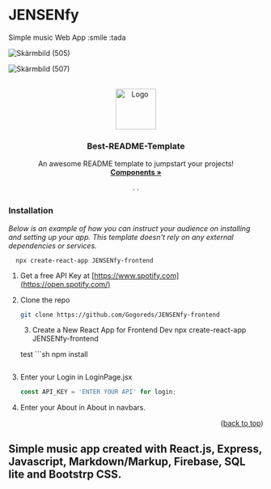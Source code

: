 
# JENSENfy
 Simple music Web App :smile   :tada

  ![Skärmbild (505)](https://user-images.githubusercontent.com/56717993/188828483-e7d178e9-1980-4393-960e-7ba58878c7ec.png)

 
![Skärmbild (507)](https://user-images.githubusercontent.com/56717993/188828437-dc0a6d92-dcce-4602-9034-8d2b438fe1b6.png)




<!-- Improved compatibility of back to top link: See: https://github.com/Gogoreds/JENSENfy-frontend -->
<a name="readme-top"></a>
<a name="Jensenfy"></a>

<!--
*** Thanks for checking out the Best-README-Template. If you have a suggestion
*** that would make this better, please fork the repo and create a pull request
*** or simply open an issue with the tag "enhancement".
*** Don't forget to give the project a star!
*** Thanks again! Now go create something AMAZING! :D
-->

<!-- PROJECT -->
<br />
<div align="center">
  <a href="https://github.com/Gogoreds/JENSENfy-frontend"><strong">
    <img src="images/logo.png" alt="Logo" width="80" height="80">
  </a>

  <h3 align="center">Best-README-Template</h3>

  <p align="center">
    An awesome README template to jumpstart your projects!
    <br />
    <a href="https://github.com/Gogoreds/JENSENfy-frontend/blob/main/README.md#readme-top"><strong>Components »</strong></a>
    <br />
    <br />
    ·  ·
  </p>
</div>


 ### Installation

_Below is an example of how you can instruct your audience on installing and setting up your app. This template doesn't rely on any external dependencies or services._
```
  npx create-react-app JENSENfy-frontend
  ```

1. Get a free API Key at [https://www.spotify.com](https://open.spotify.com/)


2. Clone the repo
   ```sh
   git clone https://github.com/Gogoreds/JENSENfy-frontend
   ```
	3. Create a New React App for Frontend Dev
	npx create-react-app JENSENfy-frontend

	test   ```sh
   npm install
   ```
3. Enter your Login in LoginPage.jsx
   ```js
   const API_KEY = 'ENTER YOUR API' for login;

4. Enter your About in About in navbars. 



<p align="right">(<a href="#readme-top">back to top</a>)</p>



 <h2><JENSENfy - music app/h2>
 Simple music app created with React.js, Express, Javascript, Markdown/Markup, Firebase, SQL lite and Bootstrp CSS. 








